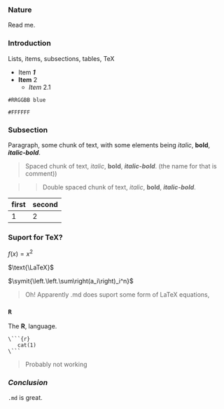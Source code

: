 
### Nature

Read me.

### **Introduction**

Lists, items, subsections, tables, TeX

* Item ***1***
* **Item** 2
   * *Item* 2.1

`#RRGGBB blue`

`#FFFFFF`
   
### Subsection
   
Paragraph, some chunk of text, with some elements being *italic*, **bold**, ***italic-bold***.

> Spaced chunk of text, *italic*, **bold**, ***italic-bold***. (the name for that is comment))

>> Double spaced chunk of text, *italic*, **bold**, ***italic-bold***.

| first | second |
|---|---|
| 1 | 2 |

### Suport for TeX?

$f(x)=x^2$

$\text{\LaTeX}$

$\symit{\left.\left.\sum\right(a_i\right)_i^n}$

> Oh! Apparently .md does suport some form of LaTeX equations,

### `R`

The **R**, language.

```
\```{r}
   cat(1)
\```
```

> Probably not working

### *Conclusion*

`.md` is great.
